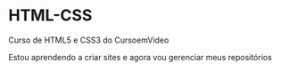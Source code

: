 # HTML-CSS
 Curso de HTML5 e CSS3 do CursoemVideo

Estou aprendendo a criar sites e  agora vou gerenciar meus repositórios
